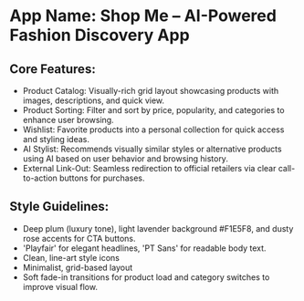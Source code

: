 # **App Name**: Shop Me – AI-Powered Fashion Discovery App

## Core Features:

- Product Catalog: Visually-rich grid layout showcasing products with images, descriptions, and quick view.
- Product Sorting: Filter and sort by price, popularity, and categories to enhance user browsing.
- Wishlist: Favorite products into a personal collection for quick access and styling ideas.
- AI Stylist: Recommends visually similar styles or alternative products using AI based on user behavior and browsing history.
- External Link-Out: Seamless redirection to official retailers via clear call-to-action buttons for purchases.

## Style Guidelines:

- Deep plum (luxury tone), light lavender background #F1E5F8, and dusty rose accents for CTA buttons.
- 'Playfair' for elegant headlines, 'PT Sans' for readable body text.
- Clean, line-art style icons
- Minimalist, grid-based layout
- Soft fade-in transitions for product load and category switches to improve visual flow.